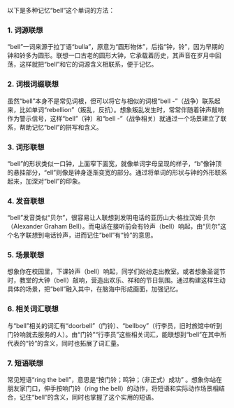 以下是多种记忆“bell”这个单词的方法：

### 1. 词源联想
“bell”一词来源于拉丁语“bulla”，原意为“圆形物体”，后指“钟，铃”，因为早期的钟和铃多为圆形。联想一口古老的圆形大钟，它承载着历史，其声音在岁月中回荡，这样就把“bell”和它的词源含义相联系，便于记忆。

### 2. 词根词缀联想
虽然“bell”本身不是常见词根，但可以将它与相似的词根“bell -”（战争）联系起来，比如单词“rebellion”（叛乱，反抗）。想象叛乱发生时，常常伴随着钟声敲响作为警示信号，这样“bell”（钟）和“bell -”（战争相关）就通过一个场景建立了联系，帮助记忆“bell”的拼写和含义。

### 3. 词形联想
“bell”的形状类似一口钟，上面窄下面宽，就像单词字母呈现的样子，“b”像钟顶的悬挂部分，“ell”则像是钟身逐渐变宽的部分。通过将单词的形状与钟的外形联系起来，加深对“bell”的印象。

### 4. 发音联想
“bell”发音类似“贝尔”，很容易让人联想到发明电话的亚历山大·格拉汉姆·贝尔（Alexander Graham Bell）。而电话在接听前会有铃声（bell）响起，由“贝尔”这个名字联想到电话铃声，进而记住“bell”有“铃”的意思。

### 5. 场景联想
想象你在校园里，下课铃声（bell）响起，同学们纷纷走出教室。或者想象圣诞节时，教堂的大钟（bell）敲响，营造出欢乐、祥和的节日氛围。通过构建这样生动具体的场景，把“bell”融入其中，在脑海中形成画面，加强记忆。

### 6. 相关词汇联想
与“bell”相关的词汇有“doorbell”（门铃）、“bellboy”（行李员，旧时旅馆中听到门铃响就去服务的人）。由“门铃”“行李员”这些相关词汇，能联想到“bell”在其中所代表的“铃”的含义，同时也拓展了词汇量。

### 7. 短语联想
常见短语“ring the bell”，意思是“按门铃；鸣钟；（非正式）成功” 。想象你站在朋友家门口，伸手按响门铃（ring the bell）的动作，将短语和实际动作场景相结合，记住“bell”的含义，同时也掌握了这个实用的短语。 